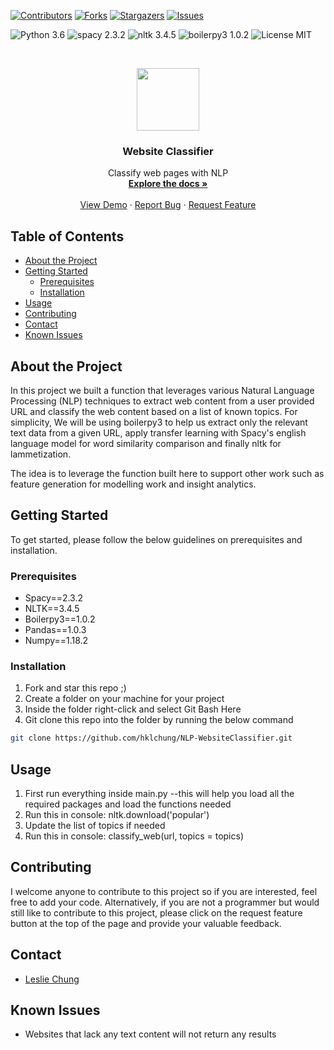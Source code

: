[![Contributors][contributors-shield]][contributors-url]
[![Forks][forks-shield]][forks-url]
[![Stargazers][stars-shield]][stars-url]
[![Issues][issues-shield]][issues-url]

![Python 3.6](https://img.shields.io/badge/python-3.6-green.svg?style=plastic)
![spacy 2.3.2](https://img.shields.io/badge/spacy-2.3.2-green.svg?style=plastic)
![nltk 3.4.5](https://img.shields.io/badge/nltk-3.4.5-green.svg?style=plastic)
![boilerpy3 1.0.2](https://img.shields.io/badge/boilerpy3-1.0.2-green.svg?style=plastic)
![License MIT](https://img.shields.io/badge/license-MIT-green.svg?style=plastic)

<br />
<p align="center">
  <a href="https://github.com/hklchung/NLP-WebsiteClassifier">
    <img src="https://cdn.onlinewebfonts.com/svg/img_504359.png" height="100">
  </a>

  <h3 align="center">Website Classifier</h3>

  </p>
</p>

<p align="center">
  Classify web pages with NLP
    <br />
    <a href="https://github.com/hklchung/NLP-WebsiteClassifier"><strong>Explore the docs »</strong></a>
    <br />
    <br />
    <a href="https://github.com/hklchung/NLP-WebsiteClassifier">View Demo</a>
    ·
    <a href="https://github.com/hklchung/NLP-WebsiteClassifier/issues">Report Bug</a>
    ·
    <a href="https://github.com/hklchung/NLP-WebsiteClassifier/issues">Request Feature</a>
  </p>
</p>

<!-- TABLE OF CONTENTS -->
## Table of Contents

* [About the Project](#about-the-project)
* [Getting Started](#getting-started)
  * [Prerequisites](#prerequisites)
  * [Installation](#installation)
* [Usage](#usage)
* [Contributing](#contributing)
* [Contact](#contact)
* [Known Issues](#known-issues)

<!-- ABOUT THE PROJECT -->

## About the Project
In this project we built a function that leverages various Natural Language Processing (NLP) techniques to extract web content from a user provided URL and classify the web content based on a list of known topics. For simplicity, We will be using boilerpy3 to help us extract only the relevant text data from a given URL, apply transfer learning with Spacy's english language model for word similarity comparison and finally nltk for lammetization.

The idea is to leverage the function built here to support other work such as feature generation for modelling work and insight analytics. 

<!-- GETTING STARTED -->

## Getting Started
To get started, please follow the below guidelines on prerequisites and installation.

<!-- PREREQUISITES -->

### Prerequisites
* Spacy==2.3.2
* NLTK==3.4.5
* Boilerpy3==1.0.2
* Pandas==1.0.3
* Numpy==1.18.2

<!-- INSTALLATION -->

### Installation
1. Fork and star this repo ;)
2. Create a folder on your machine for your project
2. Inside the folder right-click and select Git Bash Here
3. Git clone this repo into the folder by running the below command
```sh
git clone https://github.com/hklchung/NLP-WebsiteClassifier.git
```

<!-- USAGE -->

## Usage
1. First run everything inside main.py --this will help you load all the required packages and load the functions needed
2. Run this in console: nltk.download('popular')
3. Update the list of topics if needed
4. Run this in console: classify_web(url, topics = topics)
  
<!-- CONTRIBUTING -->

## Contributing
I welcome anyone to contribute to this project so if you are interested, feel free to add your code.
Alternatively, if you are not a programmer but would still like to contribute to this project, please click on the request feature button at the top of the page and provide your valuable feedback.

<!-- CONTACT -->

## Contact
* [Leslie Chung](https://github.com/hklchung)

<!-- KNOWN ISSUES -->

## Known Issues
* Websites that lack any text content will not return any results

<!-- MARKDOWN LINKS & IMAGES -->
<!-- https://www.markdownguide.org/basic-syntax/#reference-style-links -->
[contributors-shield]: https://img.shields.io/github/contributors/hklchung/NLP-WebsiteClassifier.svg?style=flat-square
[contributors-url]: https://github.com/hklchung/NLP-WebsiteClassifier/graphs/contributors
[forks-shield]: https://img.shields.io/github/forks/hklchung/NLP-WebsiteClassifier.svg?style=flat-square
[forks-url]: https://github.com/hklchung/NLP-WebsiteClassifier/network/members
[stars-shield]: https://img.shields.io/github/stars/hklchung/NLP-WebsiteClassifier.svg?style=flat-square
[stars-url]: https://github.com/hklchung/NLP-WebsiteClassifier/stargazers
[issues-shield]: https://img.shields.io/github/issues/hklchung/NLP-WebsiteClassifier.svg?style=flat-square
[issues-url]: https://github.com/hklchung/NLP-WebsiteClassifier/issues
